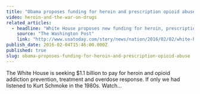 ```yaml
---
title: "Obama proposes funding for heroin and prescription opioid abuse"
video: heroin-and-the-war-on-drugs
related_articles:
  - headline: "White House proposes new funding for heroin, prescription opioid abuse"
    source: "The Washington Post"
    link: "http://www.usatoday.com/story/news/nation/2016/02/02/white-house-proposes-new-funding-heroin-prescription-opioid-abuse/79691728/"
publish_date: 2016-02-04T15:46:00.000Z
published: true
slug: obama-proposes-funding-for-heroin-and-prescription-opioid-abuse
---
```

The White House is seeking $1.1 billion to pay for heroin and opioid addiction prevention, treatment and overdose response. If only we had listened to Kurt Schmoke in the 1980s. Watch...

